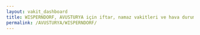 ```yaml
---
layout: vakit_dashboard
title: WISPERNDORF, AVUSTURYA için iftar, namaz vakitleri ve hava durumu - ilçe/eyalet seç
permalink: /AVUSTURYA/WISPERNDORF/
---
```


<script type="text/javascript">
  var GLOBAL_COUNTRY = 'AVUSTURYA';
  var GLOBAL_CITY = 'WISPERNDORF';
  var GLOBAL_STATE = '';
  var lat = 72;
  var lon = 21;
</script>
